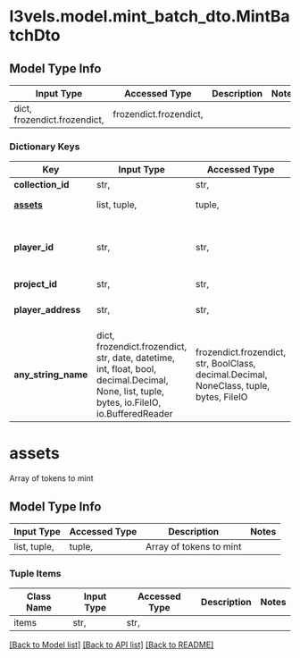# l3vels.model.mint_batch_dto.MintBatchDto

## Model Type Info
Input Type | Accessed Type | Description | Notes
------------ | ------------- | ------------- | -------------
dict, frozendict.frozendict,  | frozendict.frozendict,  |  | 

### Dictionary Keys
Key | Input Type | Accessed Type | Description | Notes
------------ | ------------- | ------------- | ------------- | -------------
**collection_id** | str,  | str,  | Collection Id | 
**[assets](#assets)** | list, tuple,  | tuple,  | Array of tokens to mint | 
**player_id** | str,  | str,  | Player ID to mint to. You can provide this or player_address | 
**project_id** | str,  | str,  | Project Id | 
**player_address** | str,  | str,  | Player address to mint token to | 
**any_string_name** | dict, frozendict.frozendict, str, date, datetime, int, float, bool, decimal.Decimal, None, list, tuple, bytes, io.FileIO, io.BufferedReader | frozendict.frozendict, str, BoolClass, decimal.Decimal, NoneClass, tuple, bytes, FileIO | any string name can be used but the value must be the correct type | [optional]

# assets

Array of tokens to mint

## Model Type Info
Input Type | Accessed Type | Description | Notes
------------ | ------------- | ------------- | -------------
list, tuple,  | tuple,  | Array of tokens to mint | 

### Tuple Items
Class Name | Input Type | Accessed Type | Description | Notes
------------- | ------------- | ------------- | ------------- | -------------
items | str,  | str,  |  | 

[[Back to Model list]](../../README.md#documentation-for-models) [[Back to API list]](../../README.md#documentation-for-api-endpoints) [[Back to README]](../../README.md)


